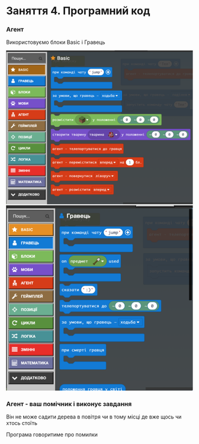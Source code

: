 # Заняття 4. Програмний код

### Агент

Використовуємо блоки Basic i Гравець

<img src="./img/basic1.png">

<img src="./img/player1.png">

### Агент - ваш помічник і виконує завдання

Він не може садити дерева в повітря чи в тому місці де вже щось чи хтось стоїть

Програма говоритиме про помилки
